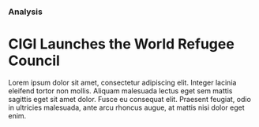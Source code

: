 ### Analysis

# CIGI Launches the World Refugee Council

Lorem ipsum dolor sit amet, consectetur adipiscing elit. Integer lacinia eleifend tortor non mollis. Aliquam malesuada lectus eget sem mattis sagittis eget sit amet dolor. Fusce eu consequat elit. Praesent feugiat, odio in ultricies malesuada, ante arcu rhoncus augue, at mattis nisi dolor eget enim.
